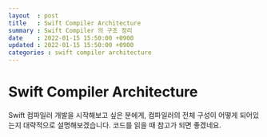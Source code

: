 ```yaml
---
layout  : post
title   : Swift Compiler Architecture
summary : Swift Compiler 의 구조 정리
date    : 2022-01-15 15:50:00 +0900
updated : 2022-01-15 15:50:00 +0900
categories : swift compiler architecture
---
```


# Swift Compiler Architecture

Swift 컴파일러 개발을 시작해보고 싶은 분에게, 컴파일러의 전체 구성이 어떻게 되어있는지 대략적으로 설명해보겠습니다. 코드를 읽을 때 참고가 되면 좋겠네요.